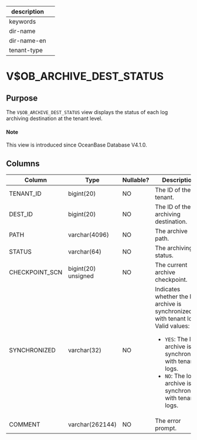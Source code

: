 |description||
|---|---|
|keywords||
|dir-name||
|dir-name-en||
|tenant-type||

# V$OB_ARCHIVE_DEST_STATUS

## Purpose

The `V$OB_ARCHIVE_DEST_STATUS` view displays the status of each log archiving destination at the tenant level. 

<main id="notice" type='explain'>
  <h4>Note</h4>
  <p>This view is introduced since OceanBase Database V4.1.0. </p>
</main>

## Columns

| Column | Type | Nullable? | Description |
| --- | --- | --- | --- |
| TENANT_ID | bigint(20) | NO | The ID of the tenant. |
| DEST_ID | bigint(20) | NO | The ID of the log archiving destination. |
| PATH | varchar(4096) | NO | The archive path. |
| STATUS | varchar(64) | NO | The archiving status. |
| CHECKPOINT_SCN | bigint(20) unsigned | NO | The current archive checkpoint. |
| SYNCHRONIZED | varchar(32) | NO | Indicates whether the log archive is synchronized with tenant logs. Valid values:<ul><li> `YES`: The log archive is synchronized with tenant logs.  </li><li> `NO`: The log archive is not synchronized with tenant logs. </li></ul> |
| COMMENT | varchar(262144) | NO | The error prompt. |
